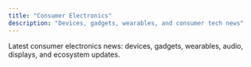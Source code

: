 ```yaml
---
title: "Consumer Electronics"
description: "Devices, gadgets, wearables, and consumer tech news"
---
```


Latest consumer electronics news: devices, gadgets, wearables, audio, displays, and ecosystem updates.

